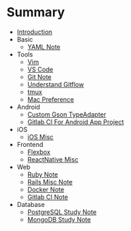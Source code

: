 # Summary

* [Introduction](README.md)
* Basic
    * [YAML Note](basic/yaml-note.md)
* Tools
    * [Vim](tools/vim.md)
    * [VS Code](tools/vscode.md)
    * [Git Note](tools/git-note.md)
    * [Understand Gitflow](./tools/understand-git-flow.md)
    * [tmux](tools/tmux.md)
    * [Mac Preference](tools/mac-preferences.md)
* Android
    * [Custom Gson TypeAdapter](android/gson-adapter.md)
    * [Gitlab CI For Android App Project](android/gitlab-ci-for-android-app-project.md)
* iOS
    * [iOS Misc](ios/ios-misc.md)
* Frontend
    * [Flexbox](frontend/flexbox.md)
    * [ReactNative Misc](frontend/react-native-misc.md)
* Web
    * [Ruby Note](web/ruby-note.md)
    * [Rails Misc Note](web/rails-note.md)
    * [Docker Note](web/docker-note.md)
    * [Gitlab CI Note](web/gitlab-ci-note.md)
* Database
    * [PostgreSQL Study Note](database/postgresql-study-note.md)
    * [MongoDB Study Note](database/mongodb-study-note.md)

